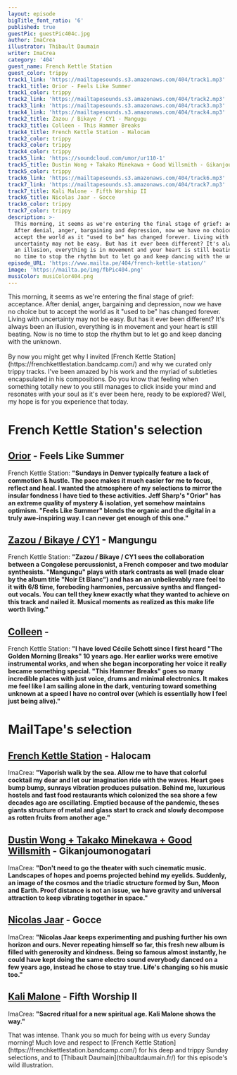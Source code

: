 ```yaml
---
layout: episode
bigTitle_font_ratio: '6'
published: true
guestPic: guestPic404c.jpg
author: ImaCrea
illustrator: Thibault Daumain
writer: ImaCrea
category: '404'
guest_name: French Kettle Station
guest_color: trippy
track1_link: 'https://mailtapesounds.s3.amazonaws.com/404/track1.mp3'
track1_title: Orior - Feels Like Summer
track1_color: trippy
track2_link: 'https://mailtapesounds.s3.amazonaws.com/404/track2.mp3'
track3_link: 'https://mailtapesounds.s3.amazonaws.com/404/track3.mp3'
track4_link: 'https://mailtapesounds.s3.amazonaws.com/404/track4.mp3'
track2_title: Zazou / Bikaye / CY1 - Mangugu
track3_title: Colleen - This Hammer Breaks
track4_title: French Kettle Station - Halocam
track2_color: trippy
track3_color: trippy
track4_color: trippy
track5_link: 'https://soundcloud.com/umor/ur110-1'
track5_title: Dustin Wong + Takako Minekawa + Good Willsmith - Gikanjoumonogatari
track5_color: trippy
track6_link: 'https://mailtapesounds.s3.amazonaws.com/404/track6.mp3'
track7_link: 'https://mailtapesounds.s3.amazonaws.com/404/track7.mp3'
track7_title: Kali Malone - Fifth Worship II
track6_title: Nicolas Jaar - Gocce
track6_color: trippy
track7_color: trippy
description: >-
  This morning, it seems as we're entering the final stage of grief: acceptance.
  After denial, anger, bargaining and depression, now we have no choice but to
  accept the world as it "used to be" has changed forever. Living with
  uncertainty may not be easy. But has it ever been different? It's always been
  an illusion, everything is in movement and your heart is still beating. Now is
  no time to stop the rhythm but to let go and keep dancing with the unknown.
episode_URL: 'https://www.mailta.pe/404/french-kettle-station/'
image: 'https://mailta.pe/img/fbPic404.png'
musiColor: musiColor404.png
---
```

<p id="introduction">This morning, it seems as we're entering the final stage of grief: acceptance. After denial, anger, bargaining and depression, now we have no choice but to accept the world as it "used to be" has changed forever. Living with uncertainty may not be easy. But has it ever been different? It's always been an illusion, everything is in movement and your heart is still beating. Now is no time to stop the rhythm but to let go and keep dancing with the unknown.
<br><br>
By now you might get why I invited [French Kettle Station](https://frenchkettlestation.bandcamp.com/) and why we curated only trippy tracks. I've been amazed by his work and the myriad of subtleties encapsulated in his compositions. Do you know that feeling when something totally new to you still manages to click inside your mind and resonates with your soul as it's ever been here, ready to be explored? Well, my hope is for you experience that today.
</p>


# French Kettle Station's selection

## [Orior](https://soundcloud.com/orior-music) - Feels Like Summer
French Kettle Station: **"**Sundays in Denver typically feature a lack of commotion & hustle. The pace makes it much easier for me to focus, reflect and heal. I wanted the atmosphere of my selections to mirror the insular fondness I have tied to these activities. Jeff Sharp's "Orior" has an extreme quality of mystery & isolation, yet somehow maintains optimism. "Feels Like Summer" blends the organic and the digital in a truly awe-inspiring way. I can never get enough of this one.**"**

## [Zazou / Bikaye / CY1](https://zazoubikaye.bandcamp.com/album/noir-et-blanc) - Mangungu
French Kettle Station: **"**Zazou / Bikaye / CY1 sees the collaboration between a Congolese percussionist, a French composer and two modular synthesists. "Mangungu" plays with stark contrasts as well (made clear by the album title "Noir Et Blanc") and has an an unbelievably rare feel to it with 6/8 time, foreboding harmonies, percussive synths and flanged-out vocals. You can tell they knew exactly what they wanted to achieve on this track and nailed it. Musical moments as realized as this make life worth living.**"**

## [Colleen](https://colleencolleen.bandcamp.com/album/captain-of-none) - 
French Kettle Station: **"**I have loved Cécile Schott since I first heard "The Golden Morning Breaks" 10 years ago. Her earlier works were emotive instrumental works, and when she began incorporating her voice it really became something special. "This Hammer Breaks" goes so many incredible places with just voice, drums and minimal electronics. It makes me feel like I am sailing alone in the dark, venturing toward something unknown at a speed I have no control over (which is essentially how I feel just being alive).**"**

# MailTape's selection

## [French Kettle Station](https://frenchkettlestation.bandcamp.com/) - Halocam
ImaCrea: **"**Vaporish walk by the sea. Allow me to have that colorful cocktail my dear and let our imagination ride with the waves. Heart goes bump bump, sunrays vibration produces pulsation. Behind me, luxurious hostels and fast food restaurants which colonized the sea shore a few decades ago are oscillating. Emptied because of the pandemic, theses giants structure of metal and glass start to crack and slowly decompose as rotten fruits from another age.**"**

## [Dustin Wong + Takako Minekawa + Good Willsmith](https://umorrex.bandcamp.com/album/exit-future-heart) - Gikanjoumonogatari
ImaCrea: **"**Don't need to go the theater with such cinematic music. Landscapes of hopes and poems projected behind my eyelids. Suddenly, an image of the cosmos and the triadic structure formed by Sun, Moon and Earth. Proof distance is not an issue, we have gravity and universal attraction to keep vibrating together in space.**"**

## [Nicolas Jaar](https://nicolasjaar.bandcamp.com/album/cenizas) - Gocce
ImaCrea: **"**Nicolas Jaar keeps experimenting and pushing further his own horizon and ours. Never repeating himself so far, this fresh new album is filled with generosity and kindness. Being so famous almost instantly, he could have kept doing the same electro sound everybody danced on a few years ago, instead he chose to stay true. Life's changing so his music too.**"**

## [Kali Malone](https://kalimalone.bandcamp.com/album/the-sacrificial-code) - Fifth Worship II 
ImaCrea: **"**Sacred ritual for a new spiritual age. Kali Malone shows the way.**"**


<p id="outroduction">That was intense. Thank you so much for being with us every Sunday morning! Much love and respect to [French Kettle Station](https://frenchkettlestation.bandcamp.com/) for his deep and trippy Sunday selections, and to [Thibault Daumain](thibaultdaumain.fr/) for this episode's wild illustration.</p>
